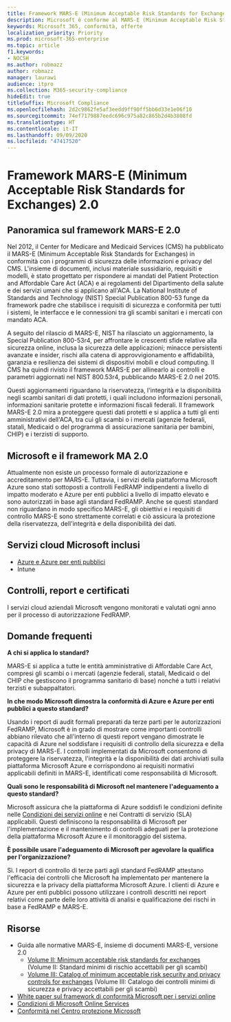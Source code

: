 ```yaml
---
title: Framework MARS-E (Minimum Acceptable Risk Standards for Exchanges) 2.0
description: Microsoft è conforme al MARS-E (Minimum Acceptable Risk Standards for Exchanges) degli Stati Uniti.
keywords: Microsoft 365, conformità, offerte
localization_priority: Priority
ms.prod: microsoft-365-enterprise
ms.topic: article
f1.keywords:
- NOCSH
ms.author: robmazz
author: robmazz
manager: laurawi
audience: itpro
ms.collection: M365-security-compliance
hideEdit: true
titleSuffix: Microsoft Compliance
ms.openlocfilehash: 2d2c9862fe5af3eedd9ff90ff5bb6d33e1e06f10
ms.sourcegitcommit: 74ef7179887eedc696c975a82c865b2d4b3808fd
ms.translationtype: HT
ms.contentlocale: it-IT
ms.lasthandoff: 09/09/2020
ms.locfileid: "47417520"
---
```

# <a name="minimum-acceptable-risk-standards-for-exchanges-mars-e-20-framework"></a>Framework MARS-E (Minimum Acceptable Risk Standards for Exchanges) 2.0

## <a name="mars-e-20-framework-overview"></a>Panoramica sul framework MARS-E 2.0

Nel 2012, il Center for Medicare and Medicaid Services (CMS) ha pubblicato il MARS-E (Minimum Acceptable Risk Standards for Exchanges) in conformità con i programmi di sicurezza delle informazioni e privacy del CMS. L'insieme di documenti, inclusi materiale sussidiario, requisiti e modelli, è stato progettato per rispondere ai mandati del Patient Protection and Affordable Care Act (ACA) e ai regolamenti del Dipartimento della salute e dei servizi umani che si applicano all'ACA. La National Institute of Standards and Technology (NIST) Special Publication 800-53 funge da framework padre che stabilisce i requisiti di sicurezza e conformità per tutti i sistemi, le interfacce e le connessioni tra gli scambi sanitari e i mercati con mandato ACA.

A seguito del rilascio di MARS-E, NIST ha rilasciato un aggiornamento, la Special Publication 800-53r4, per affrontare le crescenti sfide relative alla sicurezza online, inclusa la sicurezza delle applicazioni; minacce persistenti avanzate e insider, rischi alla catena di approvvigionamento e affidabilità, garanzia e resilienza dei sistemi di dispositivi mobili e cloud computing. Il CMS ha quindi rivisto il framework MARS-E per allinearlo ai controlli e parametri aggiornati nel NIST 800.53r4, pubblicando MARS-E 2.0 nel 2015.

Questi aggiornamenti riguardano la riservatezza, l'integrità e la disponibilità negli scambi sanitari di dati protetti, i quali includono informazioni personali, informazioni sanitarie protette e informazioni fiscali federali. Il framework MARS-E 2.0 mira a proteggere questi dati protetti e si applica a tutti gli enti amministrativi dell'ACA, tra cui gli scambi o i mercati (agenzie federali, statali, Medicaid o del programma di assicurazione sanitaria per bambini, CHIP) e i terzisti di supporto.

## <a name="microsoft-and-mars-e-20-framework"></a>Microsoft e il framework MA 2.0

Attualmente non esiste un processo formale di autorizzazione e accreditamento per MARS-E. Tuttavia, i servizi della piattaforma Microsoft Azure sono stati sottoposti a controlli FedRAMP indipendenti a livello di impatto moderato e Azure per enti pubblici a livello di impatto elevato e sono autorizzati in base agli standard FedRAMP. Anche se questi standard non riguardano in modo specifico MARS-E, gli obiettivi e i requisiti di controllo MARS-E sono strettamente correlati e ciò assicura la protezione della riservatezza, dell'integrità e della disponibilità dei dati.

## <a name="microsoft-in-scope-cloud-services"></a>Servizi cloud Microsoft inclusi

- [Azure e Azure per enti pubblici](https://aka.ms/AzureCompliance)
- Intune

## <a name="audits-reports-and-certificates"></a>Controlli, report e certificati

I servizi cloud aziendali Microsoft vengono monitorati e valutati ogni anno per il processo di autorizzazione FedRAMP.

## <a name="frequently-asked-questions"></a>Domande frequenti

**A chi si applica lo standard?**

MARS-E si applica a tutte le entità amministrative di Affordable Care Act, compresi gli scambi o i mercati (agenzie federali, statali, Medicaid o del CHIP che gestiscono il programma sanitario di base) nonché a tutti i relativi terzisti e subappaltatori.

**In che modo Microsoft dimostra la conformità di Azure e Azure per enti pubblici a questo standard?**

Usando i report di audit formali preparati da terze parti per le autorizzazioni FedRAMP, Microsoft è in grado di mostrare come importanti controlli abbiano rilevato che all'interno di questi report vengano dimostrate le capacità di Azure nel soddisfare i requisiti di controllo della sicurezza e della privacy di MARS-E. I controlli implementati da Microsoft consentono di proteggere la riservatezza, l'integrità e la disponibilità dei dati archiviati sulla piattaforma Microsoft Azure e corrispondono ai requisiti normativi applicabili definiti in MARS-E, identificati come responsabilità di Microsoft.

**Quali sono le responsabilità di Microsoft nel mantenere l'adeguamento a questo standard?**

Microsoft assicura che la piattaforma di Azure soddisfi le condizioni definite nelle [Condizioni dei servizi online](https://www.microsoftvolumelicensing.com/DocumentSearch.aspx?Mode=3&DocumentTypeId=31) e nei Contratti di servizio (SLA) applicabili. Questi definiscono la responsabilità di Microsoft per l'implementazione e il mantenimento di controlli adeguati per la protezione della piattaforma Microsoft Azure e il monitoraggio del sistema.

**È possibile usare l'adeguamento di Microsoft per agevolare la qualifica per l'organizzazione?**

Sì. I report di controllo di terze parti agli standard FedRAMP attestano l'efficacia dei controlli che Microsoft ha implementato per mantenere la sicurezza e la privacy della piattaforma Microsoft Azure. I clienti di Azure e Azure per enti pubblici possono utilizzare i controlli descritti nei report relativi come parte delle loro attività di analisi e qualificazione dei rischi in base a FedRAMP e MARS-E.

## <a name="resources"></a>Risorse

- Guida alle normative MARS-E, insieme di documenti MARS-E, versione 2.0
    - [Volume II: Minimum acceptable risk standards for exchanges](https://www.cms.gov/CCIIO/Resources/Regulations-and-Guidance/Downloads/2-MARS-E-v2-0-Minimum-Acceptable-Risk-Standards-for-Exchanges-11102015.pdf) (Volume II: Standard minimi di rischio accettabili per gli scambi)
    - [Volume III: Catalog of minimum acceptable risk security and privacy controls for exchanges](https://www.cms.gov/CCIIO/Resources/Regulations-and-Guidance/Downloads/3-MARS-E-v2-0-Catalog-of-Security-and-Privacy-Controls-11102015.pdf) (Volume III: Catalogo dei controlli minimi di sicurezza e privacy accettabili per gli scambi)
- [White paper sul framework di conformità Microsoft per i servizi online](https://aka.ms/compliance-framework)
- [Condizioni di Microsoft Online Services](https://www.microsoftvolumelicensing.com/DocumentSearch.aspx?Mode=3&DocumentTypeId=31)
- [Conformità nel Centro protezione Microsoft](https://www.microsoft.com/trust-center/compliance/compliance-overview)
